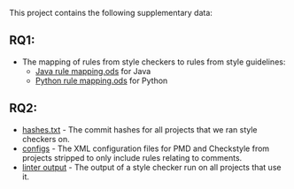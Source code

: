 This project contains the following supplementary data:

## RQ1:

- The mapping of rules from style checkers to rules from style guidelines:
	- [Java rule mapping.ods](/Java_rule_mapping.ods) for Java
	- [Python rule mapping.ods](/Python_rule_mapping.ods) for Python
	
## RQ2:

- [hashes.txt](/hashes.txt) - The commit hashes for all projects that we ran style checkers on.
- [configs](/configs) - The XML configuration files for PMD and Checkstyle from projects stripped to only include rules relating to comments.
- [linter output](/linter_output) - The output of a style checker run on all projects that use it.
